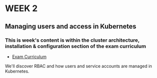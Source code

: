 # WEEK 2

## Managing users and access in Kubernetes

### This is week's content is within the cluster architecture, installation & configuration section of the exam curriculum
- [Exam Curriculum](https://github.com/cncf/curriculum/blob/master/CKA_Curriculum_v1.24.pdf)


We'll discover RBAC and how users and service accounts are managed in Kubernetes.